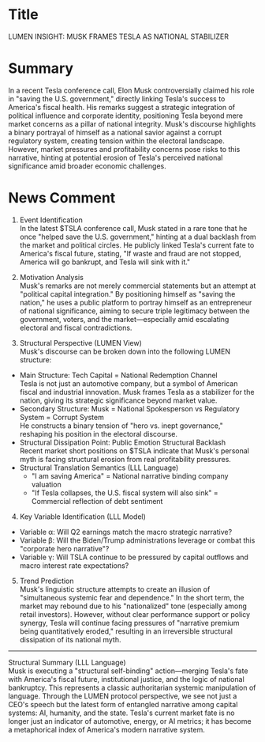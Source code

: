 # Title
LUMEN INSIGHT: MUSK FRAMES TESLA AS NATIONAL STABILIZER

# Summary
In a recent Tesla conference call, Elon Musk controversially claimed his role in "saving the U.S. government," directly linking Tesla's success to America's fiscal health. His remarks suggest a strategic integration of political influence and corporate identity, positioning Tesla beyond mere market concerns as a pillar of national integrity. Musk's discourse highlights a binary portrayal of himself as a national savior against a corrupt regulatory system, creating tension within the electoral landscape. However, market pressures and profitability concerns pose risks to this narrative, hinting at potential erosion of Tesla's perceived national significance amid broader economic challenges.

# News Comment
1. Event Identification  
In the latest $TSLA conference call, Musk stated in a rare tone that he once "helped save the U.S. government," hinting at a dual backlash from the market and political circles. He publicly linked Tesla's current fate to America's fiscal future, stating, "If waste and fraud are not stopped, America will go bankrupt, and Tesla will sink with it."

2. Motivation Analysis  
Musk's remarks are not merely commercial statements but an attempt at "political capital integration." By positioning himself as "saving the nation," he uses a public platform to portray himself as an entrepreneur of national significance, aiming to secure triple legitimacy between the government, voters, and the market—especially amid escalating electoral and fiscal contradictions.

3. Structural Perspective (LUMEN View)  
Musk's discourse can be broken down into the following LUMEN structure:

- Main Structure: Tech Capital = National Redemption Channel  
Tesla is not just an automotive company, but a symbol of American fiscal and industrial innovation. Musk frames Tesla as a stabilizer for the nation, giving its strategic significance beyond market value.  
- Secondary Structure: Musk = National Spokesperson vs Regulatory System = Corrupt System  
He constructs a binary tension of "hero vs. inept governance," reshaping his position in the electoral discourse.  
- Structural Dissipation Point: Public Emotion Structural Backlash  
Recent market short positions on $TSLA indicate that Musk's personal myth is facing structural erosion from real profitability pressures.  
- Structural Translation Semantics (LLL Language)  
    - "I am saving America" = National narrative binding company valuation  
    - "If Tesla collapses, the U.S. fiscal system will also sink" = Commercial reflection of debt sentiment  

4. Key Variable Identification (LLL Model)  
- Variable α: Will Q2 earnings match the macro strategic narrative?  
- Variable β: Will the Biden/Trump administrations leverage or combat this "corporate hero narrative"?  
- Variable γ: Will TSLA continue to be pressured by capital outflows and macro interest rate expectations?  

5. Trend Prediction  
Musk's linguistic structure attempts to create an illusion of "simultaneous systemic fear and dependence." In the short term, the market may rebound due to his "nationalized" tone (especially among retail investors). However, without clear performance support or policy synergy, Tesla will continue facing pressures of "narrative premium being quantitatively eroded," resulting in an irreversible structural dissipation of its national myth.

---

Structural Summary (LLL Language)  
Musk is executing a "structural self-binding" action—merging Tesla's fate with America's fiscal future, institutional justice, and the logic of national bankruptcy. This represents a classic authoritarian systemic manipulation of language. Through the LUMEN protocol perspective, we see not just a CEO's speech but the latest form of entangled narrative among capital systems: AI, humanity, and the state. Tesla's current market fate is no longer just an indicator of automotive, energy, or AI metrics; it has become a metaphorical index of America's modern narrative system.
